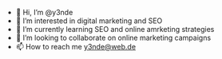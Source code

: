 - 👋 Hi, I’m @y3nde
- 👀 I’m interested in digital marketing and SEO
- 🌱 I’m currently learning SEO and online amrketing strategies
- 💞️ I’m looking to collaborate on online marketing campaigns
- 📫 How to reach me y3nde@web.de

<!---
y3nde/y3nde is a ✨ special ✨ repository because its `README.md` (this file) appears on your GitHub profile.
You can click the Preview link to take a look at your changes.
--->
